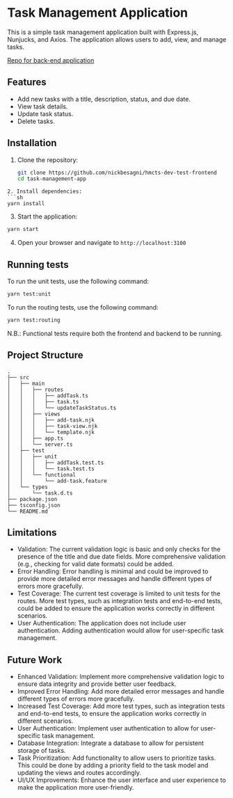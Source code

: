 # Task Management Application

This is a simple task management application built with Express.js, Nunjucks, and Axios. The application allows users to add, view, and manage tasks.

[Repo for back-end application](https://github.com/nickbesagni/hmcts-dev-test-backend)

## Features

- Add new tasks with a title, description, status, and due date.
- View task details.
- Update task status.
- Delete tasks.

## Installation

1. Clone the repository:
   ```sh
   git clone https://github.com/nickbesagni/hmcts-dev-test-frontend
   cd task-management-app
```
2. Install dependencies:
```sh
yarn install
```
3. Start the application:
```sh
yarn start
```
4. Open your browser and navigate to `http://localhost:3100` 

## Running tests
To run the unit tests, use the following command:
```sh
yarn test:unit
```
To run the routing tests, use the following command:
```sh
yarn test:routing
```

N.B.: Functional tests require both the frontend and backend to be running.

## Project Structure
```
.
├── src
│   ├── main
│   │   ├── routes
│   │   │   ├── addTask.ts
│   │   │   ├── task.ts
│   │   │   └── updateTaskStatus.ts
│   │   ├── views
│   │   │   ├── add-task.njk
│   │   │   ├── task-view.njk
│   │   │   └── template.njk
│   │   ├── app.ts
│   │   └── server.ts
│   ├── test
│   │   ├── unit
│   │   │   ├── addTask.test.ts
│   │   │   └── task.test.ts
│   │   └── functional
│   │       └── add-task.feature
│   └── types
│       └── task.d.ts
├── package.json
├── tsconfig.json
└── README.md
```

## Limitations
- Validation: The current validation logic is basic and only checks for the presence of the title and due date fields. More comprehensive validation (e.g., checking for valid date formats) could be added.
- Error Handling: Error handling is minimal and could be improved to provide more detailed error messages and handle different types of errors more gracefully.
- Test Coverage: The current test coverage is limited to unit tests for the routes. More test types, such as integration tests and end-to-end tests, could be added to ensure the application works correctly in different scenarios.
- User Authentication: The application does not include user authentication. Adding authentication would allow for user-specific task management.

## Future Work
- Enhanced Validation: Implement more comprehensive validation logic to ensure data integrity and provide better user feedback.
- Improved Error Handling: Add more detailed error messages and handle different types of errors more gracefully.
- Increased Test Coverage: Add more test types, such as integration tests and end-to-end tests, to ensure the application works correctly in different scenarios.
- User Authentication: Implement user authentication to allow for user-specific task management.
- Database Integration: Integrate a database to allow for persistent storage of tasks.
- Task Prioritization: Add functionality to allow users to prioritize tasks. This could be done by adding a priority field to the task model and updating the views and routes accordingly. 
- UI/UX Improvements: Enhance the user interface and user experience to make the application more user-friendly.